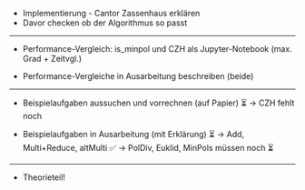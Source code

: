 - Implementierung - Cantor Zassenhaus erklären
- Davor checken ob der Algorithmus so passt
----------

- Performance-Vergleich: is_minpol und CZH als Jupyter-Notebook (max. Grad + Zeitvgl.)

- Performance-Vergleiche in Ausarbeitung beschreiben (beide)
----------

- Beispielaufgaben aussuchen und vorrechnen (auf Papier) ⏳
-> CZH fehlt noch

- Beispielaufgaben in Ausarbeitung (mit Erklärung) ⏳
-> Add, Multi+Reduce, altMulti ✅
-> PolDiv, Euklid, MinPols müssen noch ⏳
---------- 

- Theorieteil!


